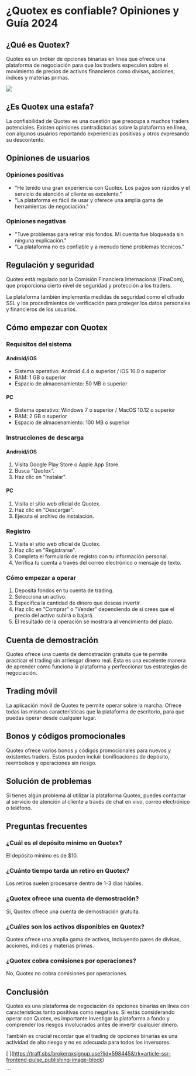 # ¿Quotex es confiable? Opiniones y Guía 2024

## ¿Qué es Quotex?

Quotex es un bróker de opciones binarias en línea que ofrece una
plataforma de negociación para que los traders especulen sobre el
movimiento de precios de activos financieros como divisas, acciones,
índices y materias primas.

[![](https://static.quotex.io/files/4_en/300_250.jpg)](https://traff.sbs/brokerqxlid)

## ¿Es Quotex una estafa?

La confiabilidad de Quotex es una cuestión que preocupa a muchos traders
potenciales. Existen opiniones contradictorias sobre la plataforma en
línea, con algunos usuários reportando experiencias positivas y otros
expresando su descontento.

## Opiniones de usuarios

### Opiniones positivas

-   "He tenido una gran experiencia con Quotex. Los pagos son rápidos
    y el servicio de atención al cliente es excelente."
-   "La plataforma es fácil de usar y oferece una amplia gama de
    herramientas de negociación."

### Opiniones negativas

-   "Tuve problemas para retirar mis fondos. Mi cuenta fue bloqueada
    sin ninguna explicación."
-   "La plataforma no es confiable y a menudo tiene problemas
    técnicos."

## Regulación y seguridad

Quotex está regulado por la Comisión Financiera Internacional (FinaCom),
que proporciona cierto nivel de seguridad y protección a los traders.

La plataforma también implementa medidas de seguridad como el cifrado
SSL y los procedimientos de verificación para proteger los datos
personales y financieros de los usuarios.

## Cómo empezar con Quotex

### Requisitos del sistema

#### Android/iOS

-   Sistema operativo: Android 4.4 o superior / iOS 10.0 o superior
-   RAM: 1 GB o superior
-   Espacio de almacenamiento: 50 MB o superior

#### PC

-   Sistema operativo: Windows 7 o superior / MacOS 10.12 o superior
-   RAM: 2 GB o superior
-   Espacio de almacenamiento: 100 MB o superior

### Instrucciones de descarga

#### Android/iOS

1.  Visita Google Play Store o Apple App Store.
2.  Busca "Quotex".
3.  Haz clic en "Instalar".

#### PC

1.  Visita el sitio web oficial de Quotex.
2.  Haz clic en "Descargar".
3.  Ejecuta el archivo de instalación.

### Registro

1.  Visita el sitio web oficial de Quotex.
2.  Haz clic en "Registrarse".
3.  Completa el formulario de registro con tu información personal.
4.  Verifica tu cuenta a través del correo electrónico o mensaje de
    texto.

### Cómo empezar a operar

1.  Deposita fondos en tu cuenta de trading.
2.  Selecciona un activo.
3.  Especifica la cantidad de dinero que deseas invertir.
4.  Haz clic en "Comprar" o "Vender" dependiendo de si crees
    que el precio del activo subirá o bajará.
5.  El resultado de la operación se mostrará al vencimiento del plazo.

## Cuenta de demostración

Quotex ofrece una cuenta de demostración gratuita que te permite
practicar el trading sin arriesgar dinero real. Esta es una excelente
manera de aprender cómo funciona la plataforma y perfeccionar tus
estrategias de negociación.

## Trading móvil

La aplicación móvil de Quotex te permite operar sobre la marcha. Ofrece
todas las mismas características que la plataforma de escritorio, para
que puedas operar desde cualquier lugar.

## Bonos y códigos promocionales

Quotex ofrece varios bonos y códigos promocionales para nuevos y
existentes traders. Estos pueden incluir bonificaciones de depósito,
reembolsos y operaciones sin riesgo.

## Solución de problemas

Si tienes algún problema al utilizar la plataforma Quotex, puedes
contactar al servicio de atención al cliente a través de chat en vivo,
correo electrónico o teléfono.

## Preguntas frecuentes

### ¿Cuál es el depósito mínimo en Quotex?

El depósito mínimo es de \$10.

### ¿Cuánto tiempo tarda un retiro en Quotex?

Los retiros suelen procesarse dentro de 1-3 días hábiles.

### ¿Quotex ofrece una cuenta de demostración?

Sí, Quotex ofrece una cuenta de demostración gratuita.

### ¿Cuáles son los activos disponibles en Quotex?

Quotex ofrece una amplia gama de activos, incluyendo pares de divisas,
acciones, índices y materias primas.

### ¿Quotex cobra comisiones por operaciones?

No, Quotex no cobra comisiones por operaciones.

## Conclusión

Quotex es una plataforma de negociación de opciones binarias en línea
con características tanto positivas como negativas. Si estás
considerando operar con Quotex, es importante investigar la plataforma a
fondo y comprender los riesgos involucrados antes de invertir cualquier
dinero.

También es crucial recordar que el trading de opciones binarias es una
actividad de alto riesgo y no es adecuada para todos los inversores.

\[
\](https://traff.sbs/brokerqxsignup.use?lid=598445&trk=article-ssr-frontend-pulse_publishing-image-block)

\`\`\`

